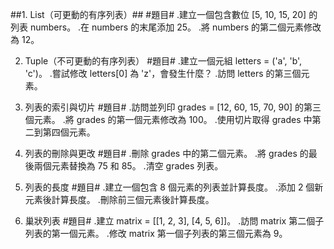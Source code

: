 ##1. List（可更動的有序列表）##
#題目#
.建立一個包含數位 [5, 10, 15, 20] 的列表 numbers。
.在 numbers 的末尾添加 25。
.將 numbers 的第二個元素修改為 12。

2. Tuple（不可更動的有序列表）
#題目#
.建立一個元組 letters = ('a', 'b', 'c')。
.嘗試修改 letters[0] 為 'z'，會發生什麼？
.訪問 letters 的第三個元素。

3. 列表的索引與切片
#題目#
.訪問並列印 grades = [12, 60, 15, 70, 90] 的第三個元素。
.將 grades 的第一個元素修改為 100。
.使用切片取得 grades 中第二到第四個元素。

4. 列表的刪除與更改
#題目#
.刪除 grades 中的第二個元素。
.將 grades 的最後兩個元素替換為 75 和 85。
.清空 grades 列表。

5. 列表的長度
#題目#
.建立一個包含 8 個元素的列表並計算長度。
.添加 2 個新元素後計算長度。
.刪除前三個元素後計算長度。

6. 巢狀列表
#題目#
.建立 matrix = [[1, 2, 3], [4, 5, 6]]。
.訪問 matrix 第二個子列表的第一個元素。
.修改 matrix 第一個子列表的第三個元素為 9。
